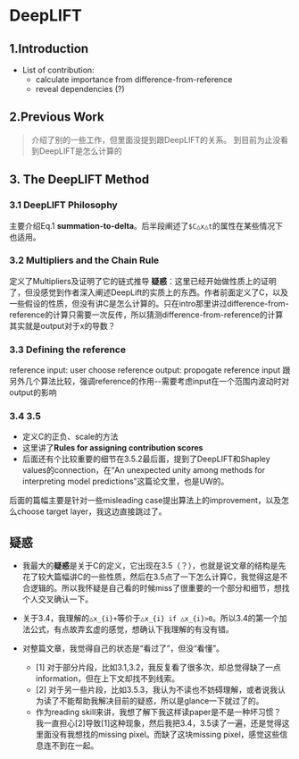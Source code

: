 
# DeepLIFT

## 1.Introduction
- List of contribution:
    + calculate importance from difference-from-reference
    + reveal dependencies (?)

## 2.Previous Work
> 介绍了别的一些工作，但里面没提到跟DeepLIFT的关系。
> 到目前为止没看到DeepLIFT是怎么计算的


## 3. The DeepLIFT Method
### 3.1 DeepLIFT Philosophy
主要介绍Eq.1 **summation-to-delta**。后半段阐述了`$C△x△t`的属性在某些情况下也适用。

### 3.2 Multipliers and the Chain Rule
定义了Multipliers及证明了它的链式推导
**疑惑**：这里已经开始做性质上的证明了，但没感觉到作者深入阐述DeepLift的实质上的东西。作者前面定义了C，以及一些假设的性质，但没有讲C是怎么计算的。只在intro那里讲过difference-from-reference的计算只需要一次反传，所以猜测difference-from-reference的计算其实就是output对于x的导数？ 

### 3.3 Defining the reference
reference input: user choose
reference output: propogate reference input
跟另外几个算法比较，强调reference的作用--需要考虑input在一个范围内波动时对output的影响

### 3.4 3.5 
- 定义C的正负、scale的方法
- 这里讲了**Rules for assigning contribution scores**
- 后面还有个比较重要的细节在3.5.2最后面，提到了DeepLIFT和Shapley values的connection，在“An unexpected unity among methods for interpreting model predictions”这篇论文里，也是UW的。

后面的篇幅主要是针对一些misleading case提出算法上的improvement，以及怎么choose target layer，我这边直接跳过了。


## 疑惑
- 我最大的**疑惑**是关于C的定义，它出现在3.5（？），也就是说文章的结构是先花了较大篇幅讲C的一些性质，然后在3.5点了一下怎么计算C，我觉得这是不合逻辑的。所以我怀疑是自己看的时候miss了很重要的一个部分和细节，想找个人交叉确认一下。

- 关于3.4，我理解的`△x_{i}+`等价于`△x_{i} if △x_{i}>0`。所以3.4的第一个加法公式，有点故弄玄虚的感觉，想确认下我理解的有没有错。

- 对整篇文章，我觉得自己的状态是“看过了”，但没“看懂”。
    + [1] 对于部分片段，比如3.1,3.2，我反复看了很多次，却总觉得缺了一点information，但在上下文却找不到线索。
    + [2] 对于另一些片段，比如3.5.3，我认为不读也不妨碍理解，或者说我认为读了不能帮助我解决目前的疑惑，所以是glance一下就过了的。
    + 作为reading skill来讲，我想了解下我这样读paper是不是一种坏习惯？ 我一直担心[2]导致[1]这种现象，然后我把3.4，3.5读了一遍，还是觉得这里面没有我想找的missing pixel。而缺了这块missing pixel，感觉这些信息连不到在一起。

